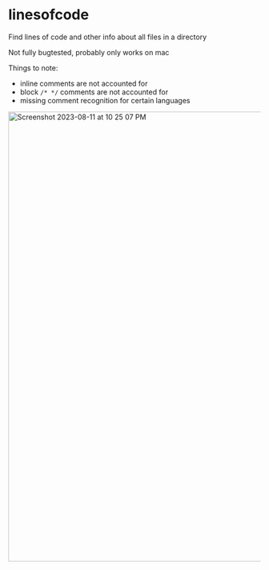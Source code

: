 # linesofcode

Find lines of code and other info about all files in a directory

Not fully bugtested, probably only works on mac

Things to note:
- inline comments are not accounted for
- block `/* */` comments are not accounted for
- missing comment recognition for certain languages

<img width="899" alt="Screenshot 2023-08-11 at 10 25 07 PM" src="https://github.com/migaol/linesofcode/assets/45944433/9305f2b4-6231-4a32-a920-bbf791886117">
